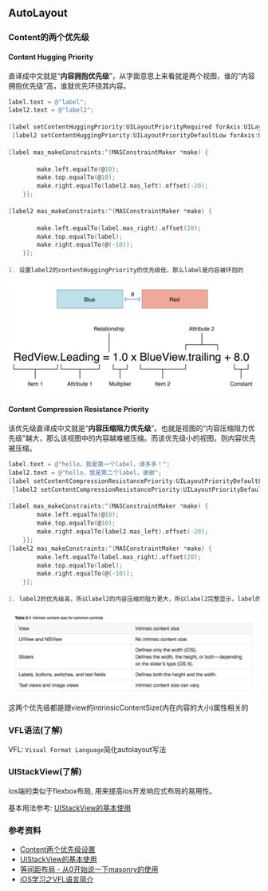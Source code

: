 ## AutoLayout

### Content的两个优先级

#### Content Hugging Priority

直译成中文就是“**内容拥抱优先级**”，从字面意思上来看就是两个视图，谁的“内容拥抱优先级”高，谁就优先环绕其内容。

```objective-c
label.text = @"label";
label2.text = @"label2";

[label setContentHuggingPriority:UILayoutPriorityRequired forAxis:UILayoutConstraintAxisHorizontal];
 [label2 setContentHuggingPriority:UILayoutPriorityDefaultLow forAxis:UILayoutConstraintAxisHorizontal];
 
[label mas_makeConstraints:^(MASConstraintMaker *make) {
       
        make.left.equalTo(@10);
        make.top.equalTo(@10);
        make.right.equalTo(label2.mas_left).offset(-20);
    }];
    
[label2 mas_makeConstraints:^(MASConstraintMaker *make) {
       
        make.left.equalTo(label.mas_right).offset(20);
        make.top.equalTo(label);
        make.right.equalTo(@(-10));
    }];

1. 设置label2的contentHuggingPriority的优先级低，那么label是内容被环抱的
```

![](./images/autoLayout0.png)

#### Content Compression Resistance Priority

该优先级直译成中文就是“**内容压缩阻力优先级**”。也就是视图的“内容压缩阻力优先级”越大，那么该视图中的内容越难被压缩。而该优先级小的视图，则内容优先被压缩。

```objective-c
label.text = @"hello，我是第一个label，请多多！";
label2.text = @"hello，我是第二个label，谢谢";
[label setContentCompressionResistancePriority:UILayoutPriorityDefaultLow forAxis:UILayoutConstraintAxisHorizontal];
 [label2 setContentCompressionResistancePriority:UILayoutPriorityDefaultHigh forAxis:UILayoutConstraintAxisHorizontal];
 
[label mas_makeConstraints:^(MASConstraintMaker *make) {
        make.left.equalTo(@10);
        make.top.equalTo(@10);
        make.right.equalTo(label2.mas_left).offset(-20);
    }];
[label2 mas_makeConstraints:^(MASConstraintMaker *make) {
        make.left.equalTo(label.mas_right).offset(20);
        make.top.equalTo(label);
        make.right.equalTo(@(-10));
    }];

1. label2的优先级高，所以label2的内容压缩的阻力更大，所以label2完整显示，label的内容被压缩
```

![](./images/autoLayout1.png)

这两个优先级都是跟view的intrinsicContentSize(内在内容的大小)属性相关的 



### VFL语法(了解)

VFL: `Visual Format Language`简化autolayout写法

### UIStackView(了解)

ios端的类似于flexbox布局, 用来提高ios开发响应式布局的易用性。

基本用法参考: [UIStackView的基本使用](<https://www.jianshu.com/p/213702004d0d>)

### 参考资料

* [Content两个优先级设置](<https://www.jianshu.com/p/5cf559435eb9>)
* [UIStackView的基本使用](<https://www.jianshu.com/p/213702004d0d>)
* [等间距布局 - 从0开始说一下masonry的使用](<https://www.jianshu.com/p/2c7a5ba73fc2>)
* [iOS学习之VFL语言简介](https://www.cnblogs.com/chars/p/5146607.html)

